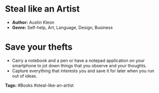 # Steal like an Artist
- **Author:** Austin Kleon
- **Genre:** Self-help, Art, Language, Design, Business

# Save your thefts
- Carry a notebook and a pen or have a notepad application on your smartphone to jot down things that you observe and your thoughts.
- Capture everything that interests you and save it for later when you run out of ideas.

**Tags:** #Books  #steal-like-an-artist